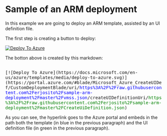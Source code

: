 # Sample of an ARM deployment

In this example we are going to deploy an ARM template, assisted by an UI definition file.

The first step is creating a button to deploy:

[![Deploy To Azure](https://docs.microsoft.com/en-us/azure/templates/media/deploy-to-azure.svg)](https://portal.azure.com/#blade/Microsoft_Azure_CreateUIDef/CustomDeploymentBlade/uri/https%3A%2F%2Fraw.githubusercontent.com%2Ferjosito%2Fsample-arm-deployment%2Fmaster%2Fvmss.json/createUIDefinitionUri/https%3A%2F%2Fraw.githubusercontent.com%2Ferjosito%2Fsample-arm-deployment%2Fmaster%2FCreateUiDefinition.json)

The botton above is created by this markdown:

 <div style="white-space: pre-wrap; font-family:monospace">
[![Deploy To Azure](https://docs.microsoft.com/en-us/azure/templates/media/deploy-to-azure.svg)](https://portal.azure.com/#blade/Microsoft_Azure_CreateUIDef/CustomDeploymentBlade/uri/<font color="blue">https%3A%2F%2Fraw.githubusercontent.com%2Ferjosito%2Fsample-arm-deployment%2Fmaster%2Fvmss.json</font>/createUIDefinitionUri/<font color="green">https%3A%2F%2Fraw.githubusercontent.com%2Ferjosito%2Fsample-arm-deployment%2Fmaster%2FCreateUiDefinition.json</font>)
</div>

As you can see, the hyperlink goes to the Azure portal and embeds in the path both the template (in blue in the previous paragraph) and the UI definition file (in green in the previous paragraph).